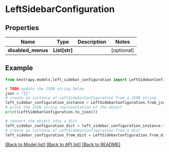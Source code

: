 # LeftSidebarConfiguration


## Properties

Name | Type | Description | Notes
------------ | ------------- | ------------- | -------------
**disabled_menus** | **List[str]** |  | [optional] 

## Example

```python
from kestrapy.models.left_sidebar_configuration import LeftSidebarConfiguration

# TODO update the JSON string below
json = "{}"
# create an instance of LeftSidebarConfiguration from a JSON string
left_sidebar_configuration_instance = LeftSidebarConfiguration.from_json(json)
# print the JSON string representation of the object
print(LeftSidebarConfiguration.to_json())

# convert the object into a dict
left_sidebar_configuration_dict = left_sidebar_configuration_instance.to_dict()
# create an instance of LeftSidebarConfiguration from a dict
left_sidebar_configuration_from_dict = LeftSidebarConfiguration.from_dict(left_sidebar_configuration_dict)
```
[[Back to Model list]](../README.md#documentation-for-models) [[Back to API list]](../README.md#documentation-for-api-endpoints) [[Back to README]](../README.md)


